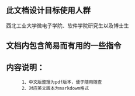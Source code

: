 ## 此文档设计目标使用人群
西北工业大学微电子学院、软件学院研究生以及博士生
## 文档内包含简易而有用的一些指令
## 内容说明：
          1、中文版整理为pdf版本，便于随用随查
          2、对应英文版本为markdowm格式

